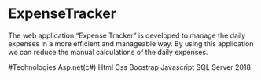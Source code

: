 # ExpenseTracker
The web application “Expense Tracker” is developed to manage the daily expenses in a more efficient and manageable way. By using this application we can reduce the manual calculations of the daily expenses.

#Technologies
Asp.net(c#)
Html
Css
Boostrap
Javascript
SQL Server 2018 
